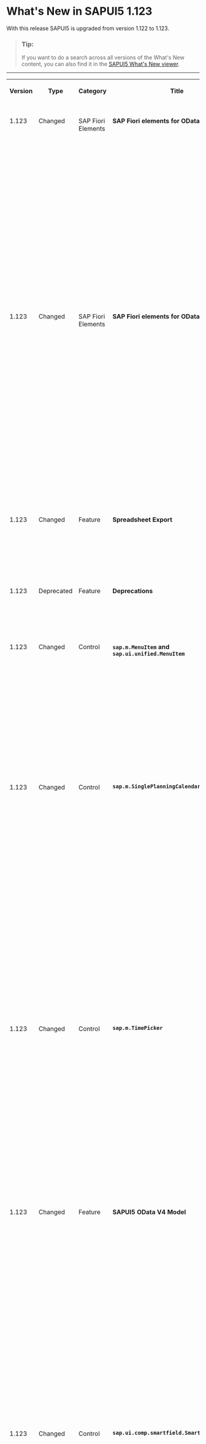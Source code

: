 <!-- loio9d00ac7f35734554ac9d11de5f3d4dbe -->

# What's New in SAPUI5 1.123

With this release SAPUI5 is upgraded from version 1.122 to 1.123.

> ### Tip:  
> If you want to do a search across all versions of the What's New content, you can also find it in the [SAPUI5 What's New viewer](https://help.sap.com/whats-new/67f60363b57f4ac0b23efd17fa192d60).

****


<table>
<tr>
<th valign="top">

Version

</th>
<th valign="top">

Type

</th>
<th valign="top">

Category

</th>
<th valign="top">

Title

</th>
<th valign="top">

Description

</th>
<th valign="top">

Action

</th>
<th valign="top">

Available as of

</th>
</tr>
<tr>
<td valign="top">

1.123 

</td>
<td valign="top">

Changed 

</td>
<td valign="top">

SAP Fiori Elements 

</td>
<td valign="top">

**SAP Fiori elements for OData V4** 

</td>
<td valign="top">

**SAP Fiori elements for OData V4**

The following changes and new features are available for SAP Fiori elements for OData V4:

-   You can now set a request size limit for the export in a table using the `exportRequestSize` parameter defined in the manifest or the `Table` building block. For more information, see [Using the Export Feature](../06_SAP_Fiori_Elements/using-the-export-feature-4bab6f2.md).

-   For the `Table` building block and the `Chart` building block, we now provide getter and setter methods for the `SelectionVariant`. For more information, see [The Table Building Block](../06_SAP_Fiori_Elements/the-table-building-block-3801656.md) and [The Chart Building Block](../06_SAP_Fiori_Elements/the-chart-building-block-52d065a.md).

-   We now support a time axis for a chart based on its dimension type. For more information, see [The Chart Building Block](../06_SAP_Fiori_Elements/configuring-charts-653ed0f.md).

-   You can now disable the setting for the history of recently entered values. For more information, see [Enabling the History of Recently Entered Values](../06_SAP_Fiori_Elements/enabling-the-history-of-recently-entered-values-37dbf1f.md).


<sub>Changed•SAP Fiori Elements•Info Only•1.123</sub>

</td>
<td valign="top">

Info Only 

</td>
<td valign="top">

2024-04-18

</td>
</tr>
<tr>
<td valign="top">

1.123 

</td>
<td valign="top">

Changed 

</td>
<td valign="top">

SAP Fiori Elements 

</td>
<td valign="top">

**SAP Fiori elements for OData V2** 

</td>
<td valign="top">

**SAP Fiori elements for OData V2**

The following changes and new features are available for SAP Fiori elements for OData V2:

-   Value help input fields now support the `TextArrangement` annotation in the *Create* dialog. For more information, see [Displaying Text and ID for Value Help Input Fields](../06_SAP_Fiori_Elements/displaying-text-and-id-for-value-help-input-fields-080886d.md).

-   We now ensure that the fields annotated with intent-based navigation support the `TextArrangement` annotation. For more information, see [Displaying Text and ID for Value Help Input Fields](../06_SAP_Fiori_Elements/displaying-text-and-id-for-value-help-input-fields-080886d.md).

-   The tables on list reports and object pages now support context menus. For more information, see [Tables](../06_SAP_Fiori_Elements/tables-c0f6592.md).

-   End users can now paste data from the clipboard into a single cell or a range of cells within a grid table. For more information, see [Copying and Pasting from External Applications to Tables](../06_SAP_Fiori_Elements/copying-and-pasting-from-external-applications-to-tables-f6a8fd2.md).


<sub>Changed•SAP Fiori Elements•Info Only•1.123</sub>

</td>
<td valign="top">

Info Only 

</td>
<td valign="top">

2024-04-18

</td>
</tr>
<tr>
<td valign="top">

1.123 

</td>
<td valign="top">

Changed 

</td>
<td valign="top">

Feature 

</td>
<td valign="top">

**Spreadsheet Export** 

</td>
<td valign="top">

**Spreadsheet Export**

We have introduced the `downloadLimit` property. Using this property, you can determine how many rows are exported based on your specific needs. For more information, see the [API Reference](https://ui5.sap.com/#/api/sap.ui.export.Spreadsheet%23constructor). 

<sub>Changed•Feature•Info Only•1.123</sub>

</td>
<td valign="top">

Info Only 

</td>
<td valign="top">

2024-04-18

</td>
</tr>
<tr>
<td valign="top">

1.123 

</td>
<td valign="top">

Deprecated 

</td>
<td valign="top">

Feature 

</td>
<td valign="top">

**Deprecations** 

</td>
<td valign="top">

**Deprecations**

There are currently no major deprecations. For a complete list of all deprecations, see [Deprecated APIs](https://ui5.sap.com/#/api/deprecated).

<sub>Deprecated•Feature•Info Only•1.123</sub>

</td>
<td valign="top">

Info Only 

</td>
<td valign="top">

2024-04-18

</td>
</tr>
<tr>
<td valign="top">

1.123 

</td>
<td valign="top">

Changed 

</td>
<td valign="top">

Control 

</td>
<td valign="top">

**`sap.m.MenuItem` and `sap.ui.unified.MenuItem`** 

</td>
<td valign="top">

**`sap.m.MenuItem`, `sap.ui.unified.MenuItem`**

We have added a new `shortcutText` property to the menu items of both controls. It allows developers to provide users with a quick reference about the available keyboard shortcuts. The shortcut text is displayed after the regular menu item text. Additionally, when the `shortcutText` property is set, the `aria-keyshortcuts` attribute is automatically rendered in the menu item's DOM element. This attribute holds the same value as the `shortcutText` property, thereby improving accessibility for users who rely on assistive technologies. For more information, see the API References of [sap.m.MenuItem](https://ui5.sap.com/#/api/sap.m.MenuItem) and [sap.ui.unified.MenuItem](https://ui5.sap.com/#/api/sap.ui.unified.MenuItem) controls.

<sub>Changed•Control•Info Only•1.123</sub>

</td>
<td valign="top">

Info Only 

</td>
<td valign="top">

2024-04-18

</td>
</tr>
<tr>
<td valign="top">

1.123 

</td>
<td valign="top">

Changed 

</td>
<td valign="top">

Control 

</td>
<td valign="top">

**`sap.m.SinglePlanningCalendar`** 

</td>
<td valign="top">

**`sap.m.SinglePlanningCalendar`**

-   We have introduced a way to place custom content inside calendar appointments in the same way as it was already possible in the `sap.m.PlanningCalendar`. Using the `customContent` aggregation you can now add suitable controls in the `sap.ui.unified.CalendarAppointment` and these controls will be rendered instead of the original `title`, `text`, `description`, and `icon` properties of the appointment. The custom content will be displayed in all views of the `SinglePlanningCalendar`. As an application developer, you must ensure that all the accessibility requirements are met, and that the height of the content conforms with the height provided by the appointment For more information, see the [API Reference](https://ui5.sap.com/#/api/sap.ui.unified.CalendarAppointment).
-   We have introduced two new events triggered from the Month view:

    -   `weekNumberPress` - fired when a calendar week number is pressed. It carries information about the number of the selected week.
    -   `selectedDatesChange` - fired when a new day, or a sequence of days, is selected. If the event is prevented, the change will not occur.

    For more information, see the [API Reference](https://ui5.sap.com/#/api/sap.m.SinglePlanningCalendar).


<sub>Changed•Control•Info Only•1.123</sub>

</td>
<td valign="top">

Info Only 

</td>
<td valign="top">

2024-04-18

</td>
</tr>
<tr>
<td valign="top">

1.123 

</td>
<td valign="top">

Changed 

</td>
<td valign="top">

Control 

</td>
<td valign="top">

**`sap.m.TimePicker`** 

</td>
<td valign="top">

**`sap.m.TimePicker`**

-   We have improved the control when used with flexible time formats. We have changed the default behavior of the mask and now, if the `maskMode` property is set to `On`, the mask is only applied to time formats with a fixed length, but it’s disabled when the time format doesn't have a fixed length. Additionally, we have added a new `maskMode` option, `Enforce`, with which the mask will always be enforced, regardless of whether the length of the time format is fixed or variable.
-   The flexible time periods that are specified with date patterns with the `B` symbol in the display format can now be used in the control’s value help. Date patterns specified with the `B` symbol are using values like `midnight`, `noon`, `in the morning`, `in the afternoon`, and others. These values are now adapted to AM/PM when a 12-hour format is used.

For more information, see the [API Reference](https://ui5.sap.com/#/api/sap.m.TimePicker).

<sub>Changed•Control•Info Only•1.123</sub>

</td>
<td valign="top">

Info Only 

</td>
<td valign="top">

2024-04-18

</td>
</tr>
<tr>
<td valign="top">

1.123 

</td>
<td valign="top">

Changed 

</td>
<td valign="top">

Feature 

</td>
<td valign="top">

**SAPUI5 OData V4 Model** 

</td>
<td valign="top">

**SAPUI5 OData V4 Model**

The new version of the SAPUI5 OData V4 model introduces the following features:

-   We have introduced the `sap.ui.model.odata.v4.ODataContextBinding#invoke` method, replacing the now deprecated `#execute` method.

-   If you use the experimental feature of recursive hierarchy maintenance and call the `sap.ui.model.odata.v4.Context#requestSideEffects` API with an empty navigation property path on the header context of a list binding, the expansion state of nodes is now kept, and created nodes are still shown preceding their siblings.

    For more information, see the [API Reference](https://ui5.sap.com/#/api/sap.ui.model.odata.v4.Context%23methods/requestSideEffects).

-   If you use the experimental feature of selecting all records by calling `sap.ui.model.odata.v4.Context#setSelected` on the header context of a list binding, all loaded contexts are now selected accordingly.

    For more information, see the [API Reference](https://ui5.sap.com/#/api/sap.ui.model.odata.v4.Context%23methods/setSelected).


<sub>Changed•Feature•Info Only•1.123</sub>

</td>
<td valign="top">

Info Only 

</td>
<td valign="top">

2024-04-18

</td>
</tr>
<tr>
<td valign="top">

1.123 

</td>
<td valign="top">

Changed 

</td>
<td valign="top">

Control 

</td>
<td valign="top">

**`sap.ui.comp.smartfield.SmartField`** 

</td>
<td valign="top">

**`sap.ui.comp.smartfield.SmartField`**

The `SmartField` control now renders `ObjectStatus` in a smart table when it is annotated with the `com.sap.vocabularies.UI.v1.Criticality` annotation.

The criticality is configured through the `com.sap.vocabularies.UI.v1.DataFieldDefault` and `com.sap.vocabularies.UI.v1.LineItem` annotations.

For more information, see the [API Reference](https://ui5.sap.com/#/api/sap.ui.comp.smartfield.SmartField%23annotations). 

<sub>Changed•Control•Info Only•1.123</sub>

</td>
<td valign="top">

Info Only 

</td>
<td valign="top">

2024-04-18

</td>
</tr>
<tr>
<td valign="top">

1.123 

</td>
<td valign="top">

Changed 

</td>
<td valign="top">

Control 

</td>
<td valign="top">

**`sap.ui.comp.smartfilterbar.SmartFilterBar`** 

</td>
<td valign="top">

**`sap.ui.comp.smartfilterbar.SmartFilterBar`**

-   The copy functionality of tokens for multi-value filter fields of the smart filter bar has been improved. Now, when tokens contain values with an ID and description, they are separated in the clipboard. This way, the user can paste either just the ID or the ID with the description.

-   We have improved the error messages that you receive when searching for an ID in the `sap.m.Input` and `sap.m.ComboBox` fields with the `textOnly` setting \(where only the description is shown\).


<sub>Changed•Control•Info Only•1.123</sub>

</td>
<td valign="top">

Info Only 

</td>
<td valign="top">

2024-04-18

</td>
</tr>
<tr>
<td valign="top">

1.123 

</td>
<td valign="top">

Changed 

</td>
<td valign="top">

Control 

</td>
<td valign="top">

**`sap.m.InputBase`,`sap.m.ComboBox`** 

</td>
<td valign="top">

**`sap.m.InputBase`, `sap.m.ComboBox`**

We have enhanced the behavior to display the value state message when clicking the input if it was moved out of the viewport or hidden for any other reason.

<sub>Changed•Control•Info Only•1.123</sub>

</td>
<td valign="top">

Info Only 

</td>
<td valign="top">

2024-04-18

</td>
</tr>
<tr>
<td valign="top">

1.123 

</td>
<td valign="top">

Changed 

</td>
<td valign="top">

Control 

</td>
<td valign="top">

**`sap.m.Input`, `sap.m.ComboBox` ** 

</td>
<td valign="top">

**`sap.m.Input`, `sap.m.ComboBox`**

We have improved the behavior of type-ahead and selection of dynamically added items when users edit or delete input or suggestions. When users delete characters and the remaining text exactly matches an item, that item is now selected.

<sub>Changed•Control•Info Only•1.123</sub>

</td>
<td valign="top">

Info Only 

</td>
<td valign="top">

2024-04-18

</td>
</tr>
</table>

**Related Information**  


[What's New in SAPUI5 1.122](what-s-new-in-sapui5-1-122-5d078da.md "With this release SAPUI5 is upgraded from version 1.121 to 1.122.")

[What's New in SAPUI5 1.121](what-s-new-in-sapui5-1-121-91a4a2f.md "With this release SAPUI5 is upgraded from version 1.120 to 1.121.")

[What's New in SAPUI5 1.120](what-s-new-in-sapui5-1-120-2359b63.md "With this release SAPUI5 is upgraded from version 1.119 to 1.120.")

[What's New in SAPUI5 1.119](what-s-new-in-sapui5-1-119-0b1903a.md "With this release SAPUI5 is upgraded from version 1.118 to 1.119.")

[What's New in SAPUI5 1.118](what-s-new-in-sapui5-1-118-3eecbde.md "With this release SAPUI5 is upgraded from version 1.117 to 1.118.")

[What's New in SAPUI5 1.117](what-s-new-in-sapui5-1-117-029d3b4.md "With this release SAPUI5 is upgraded from version 1.116 to 1.117.")

[What's New in SAPUI5 1.116](what-s-new-in-sapui5-1-116-ebd6f34.md "With this release SAPUI5 is upgraded from version 1.115 to 1.116.")

[What's New in SAPUI5 1.115](what-s-new-in-sapui5-1-115-409fde8.md "With this release SAPUI5 is upgraded from version 1.114 to 1.115.")

[What's New in SAPUI5 1.114](what-s-new-in-sapui5-1-114-890fce1.md "With this release SAPUI5 is upgraded from version 1.113 to 1.114.")

[What's New in SAPUI5 1.113](what-s-new-in-sapui5-1-113-a9553fe.md "With this release SAPUI5 is upgraded from version 1.112 to 1.113.")

[What's New in SAPUI5 1.112](what-s-new-in-sapui5-1-112-34afc69.md "With this release SAPUI5 is upgraded from version 1.111 to 1.112.")

[What's New in SAPUI5 1.111](what-s-new-in-sapui5-1-111-7a67837.md "With this release SAPUI5 is upgraded from version 1.110 to 1.111.")

[What's New in SAPUI5 1.110](what-s-new-in-sapui5-1-110-71a855c.md "With this release SAPUI5 is upgraded from version 1.109 to 1.110.")

[What's New in SAPUI5 1.109](what-s-new-in-sapui5-1-109-3264bd2.md "With this release SAPUI5 is upgraded from version 1.108 to 1.109.")

[What's New in SAPUI5 1.108](what-s-new-in-sapui5-1-108-66e33f0.md "With this release SAPUI5 is upgraded from version 1.107 to 1.108.")

[What's New in SAPUI5 1.107](what-s-new-in-sapui5-1-107-d4ff916.md "With this release SAPUI5 is upgraded from version 1.106 to 1.107.")

[What's New in SAPUI5 1.106](what-s-new-in-sapui5-1-106-5b497b0.md "With this release SAPUI5 is upgraded from version 1.105 to 1.106.")

[What's New in SAPUI5 1.105](what-s-new-in-sapui5-1-105-4d6c00e.md "With this release SAPUI5 is upgraded from version 1.104 to 1.105.")

[What's New in SAPUI5 1.104](what-s-new-in-sapui5-1-104-69e567c.md "With this release SAPUI5 is upgraded from version 1.103 to 1.104.")

[What's New in SAPUI5 1.103](what-s-new-in-sapui5-1-103-0e98c76.md "With this release SAPUI5 is upgraded from version 1.102 to 1.103.")

[What's New in SAPUI5 1.102](what-s-new-in-sapui5-1-102-f038c99.md "With this release SAPUI5 is upgraded from version 1.101 to 1.102.")

[What's New in SAPUI5 1.101](what-s-new-in-sapui5-1-101-7733b00.md "With this release SAPUI5 is upgraded from version 1.100 to 1.101.")

[What's New in SAPUI5 1.100](what-s-new-in-sapui5-1-100-27dec1d.md "With this release SAPUI5 is upgraded from version 1.99 to 1.100.")

[What's New in SAPUI5 1.99](what-s-new-in-sapui5-1-99-4f35848.md "With this release SAPUI5 is upgraded from version 1.98 to 1.99.")

[What's New in SAPUI5 1.98](what-s-new-in-sapui5-1-98-d9f16f2.md "With this release SAPUI5 is upgraded from version 1.97 to 1.98.")

[What's New in SAPUI5 1.97](what-s-new-in-sapui5-1-97-fa0e282.md "With this release SAPUI5 is upgraded from version 1.96 to 1.97.")

[What's New in SAPUI5 1.96](what-s-new-in-sapui5-1-96-7a9269f.md "With this release SAPUI5 is upgraded from version 1.95 to 1.96.")

[What's New in SAPUI5 1.95](what-s-new-in-sapui5-1-95-a1aea67.md "With this release SAPUI5 is upgraded from version 1.94 to 1.95.")

[What's New in SAPUI5 1.94](what-s-new-in-sapui5-1-94-c40f1e6.md "With this release SAPUI5 is upgraded from version 1.93 to 1.94.")

[What's New in SAPUI5 1.93](what-s-new-in-sapui5-1-93-f273340.md "With this release SAPUI5 is upgraded from version 1.92 to 1.93.")

[What's New in SAPUI5 1.92](what-s-new-in-sapui5-1-92-1ef345d.md "With this release SAPUI5 is upgraded from version 1.91 to 1.92.")

[What's New in SAPUI5 1.91](what-s-new-in-sapui5-1-91-0a2bd79.md "With this release SAPUI5 is upgraded from version 1.90 to 1.91.")

[What's New in SAPUI5 1.90](what-s-new-in-sapui5-1-90-91c10c2.md "With this release SAPUI5 is upgraded from version 1.89 to 1.90.")

[What's New in SAPUI5 1.89](what-s-new-in-sapui5-1-89-e56cddc.md "With this release SAPUI5 is upgraded from version 1.88 to 1.89.")

[What's New in SAPUI5 1.88](what-s-new-in-sapui5-1-88-e15a206.md "With this release SAPUI5 is upgraded from version 1.87 to 1.88.")

[What's New in SAPUI5 1.87](what-s-new-in-sapui5-1-87-b506da7.md "With this release SAPUI5 is upgraded from version 1.86 to 1.87.")

[What's New in SAPUI5 1.86](what-s-new-in-sapui5-1-86-4c1c959.md "With this release SAPUI5 is upgraded from version 1.85 to 1.86.")

[What's New in SAPUI5 1.85](what-s-new-in-sapui5-1-85-1d18eb5.md "With this release SAPUI5 is upgraded from version 1.84 to 1.85.")

[What's New in SAPUI5 1.84](what-s-new-in-sapui5-1-84-dc76640.md "With this release SAPUI5 is upgraded from version 1.82 to 1.84.")

[What's New in SAPUI5 1.82](what-s-new-in-sapui5-1-82-3a8dd13.md "With this release SAPUI5 is upgraded from version 1.81 to 1.82.")

[What's New in SAPUI5 1.81](what-s-new-in-sapui5-1-81-f5e2a21.md "With this release SAPUI5 is upgraded from version 1.80 to 1.81.")

[What's New in SAPUI5 1.80](what-s-new-in-sapui5-1-80-8cee506.md "With this release SAPUI5 is upgraded from version 1.79 to 1.80.")

[What's New in SAPUI5 1.79](what-s-new-in-sapui5-1-79-99c4cdc.md "With this release SAPUI5 is upgraded from version 1.78 to 1.79.")

[What's New in SAPUI5 1.78](what-s-new-in-sapui5-1-78-f09b63e.md "With this release SAPUI5 is upgraded from version 1.77 to 1.78.")

[What's New in SAPUI5 1.77](what-s-new-in-sapui5-1-77-c46b439.md "With this release SAPUI5 is upgraded from version 1.76 to 1.77.")

[What's New in SAPUI5 1.76](what-s-new-in-sapui5-1-76-aad03b5.md "With this release SAPUI5 is upgraded from version 1.75 to 1.76.")

[What's New in SAPUI5 1.75](what-s-new-in-sapui5-1-75-5cbb62d.md "With this release SAPUI5 is upgraded from version 1.74 to 1.75.")

[What's New in SAPUI5 1.74](what-s-new-in-sapui5-1-74-c22208a.md "With this release SAPUI5 is upgraded from version 1.73 to 1.74.")

[What's New in SAPUI5 1.73](what-s-new-in-sapui5-1-73-231dd13.md "With this release SAPUI5 is upgraded from version 1.72 to 1.73.")

[What's New in SAPUI5 1.72](what-s-new-in-sapui5-1-72-521cad9.md "With this release SAPUI5 is upgraded from version 1.71 to 1.72.")

[What's New in SAPUI5 1.71](what-s-new-in-sapui5-1-71-a93a6a3.md "With this release SAPUI5 is upgraded from version 1.70 to 1.71.")

[What's New in SAPUI5 1.70](what-s-new-in-sapui5-1-70-f073d69.md "With this release SAPUI5 is upgraded from version 1.69 to 1.70.")

[What's New in SAPUI5 1.69](what-s-new-in-sapui5-1-69-89a18bd.md "With this release SAPUI5 is upgraded from version 1.68 to 1.69.")

[What's New in SAPUI5 1.68](what-s-new-in-sapui5-1-68-f94bf93.md "With this release SAPUI5 is upgraded from version 1.67 to 1.68.")

[What's New in SAPUI5 1.67](what-s-new-in-sapui5-1-67-a6b1472.md "With this release SAPUI5 is upgraded from version 1.66 to 1.67.")

[What's New in SAPUI5 1.66](what-s-new-in-sapui5-1-66-c9896e9.md "With this release SAPUI5 is upgraded from version 1.65 to 1.66.")

[What's New in SAPUI5 1.65](what-s-new-in-sapui5-1-65-0f5acfd.md "With this release SAPUI5 is upgraded from version 1.64 to 1.65.")

[What's New in SAPUI5 1.64](what-s-new-in-sapui5-1-64-0e30822.md "With this release SAPUI5 is upgraded from version 1.63 to 1.64.")

[What's New in SAPUI5 1.63](what-s-new-in-sapui5-1-63-e8d9da7.md "With this release SAPUI5 is upgraded from version 1.62 to 1.63.")

[What's New in SAPUI5 1.62](what-s-new-in-sapui5-1-62-771f4d5.md "With this release SAPUI5 is upgraded from version 1.61 to 1.62.")

[What's New in SAPUI5 1.61](what-s-new-in-sapui5-1-61-d991552.md "With this release SAPUI5 is upgraded from version 1.60 to 1.61.")

[What's New in SAPUI5 1.60](what-s-new-in-sapui5-1-60-5a0e1f7.md "With this release SAPUI5 is upgraded from version 1.58 to 1.60.")

[What's New in SAPUI5 1.58](what-s-new-in-sapui5-1-58-7c927aa.md "With this release SAPUI5 is upgraded from version 1.56 to 1.58.")

[What's New in SAPUI5 1.56](what-s-new-in-sapui5-1-56-108b7fd.md "With this release SAPUI5 is upgraded from version 1.54 to 1.56.")

[What's New in SAPUI5 1.54](what-s-new-in-sapui5-1-54-c838330.md "With this release SAPUI5 is upgraded from version 1.52 to 1.54.")

[What's New in SAPUI5 1.52](what-s-new-in-sapui5-1-52-849e1b6.md "With this release SAPUI5 is upgraded from version 1.50 to 1.52.")

[What's New in SAPUI5 1.50](what-s-new-in-sapui5-1-50-759e9f3.md "With this release SAPUI5 is upgraded from version 1.48 to 1.50.")

[What's New in SAPUI5 1.48](what-s-new-in-sapui5-1-48-fa1efac.md "With this release SAPUI5 is upgraded from version 1.46 to 1.48.")

[What's New in SAPUI5 1.46](what-s-new-in-sapui5-1-46-6307539.md "With this release SAPUI5 is upgraded from version 1.44 to 1.46.")

[What's New in SAPUI5 1.44](what-s-new-in-sapui5-1-44-a0cb7a0.md "With this release SAPUI5 is upgraded from version 1.42 to 1.44.")

[What's New in SAPUI5 1.42](what-s-new-in-sapui5-1-42-468b05d.md "With this release SAPUI5 is upgraded from version 1.40 to 1.42.")

[What's New in SAPUI5 1.40](what-s-new-in-sapui5-1-40-fbab50e.md "With this release SAPUI5 is upgraded from version 1.38 to 1.40.")

[What's New in SAPUI5 1.38](what-s-new-in-sapui5-1-38-f218918.md "With this release SAPUI5 is upgraded from version 1.36 to 1.38.")

